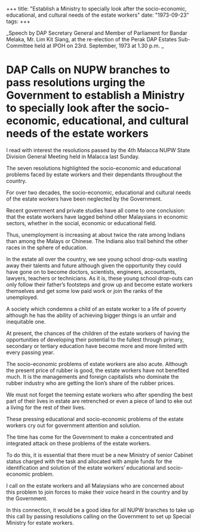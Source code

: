 +++ 
title: "Establish a Ministry to specially look after the socio-economic, educational, and cultural needs of the estate workers"
date: "1973-09-23"
tags:
+++

_Speech by DAP Secretary General and Member of Parliament for Bandar Melaka, Mr. Lim Kit Siang, at the re-election of the Perak DAP Estates Sub-Committee held at IPOH on 23rd. September, 1973 at 1.30 p.m.			_				

# DAP Calls on NUPW branches to pass resolutions urging the Government to establish a Ministry to specially look after the socio-economic, educational, and cultural needs of the estate workers

I read with interest the resolutions passed by the 4th Malacca NUPW State Division General Meeting held in Malacca last Sunday.

The seven resolutions highlighted the socio-economic and educational problems faced by estate workers and their dependants throughout the country.

For over two decades, the socio-economic, educational and cultural needs of the estate workers have been neglected by the Government.

Recent government and private studies have all come to one conclusion: that the estate workers have lagged behind other Malaysians in economic sectors, whether in the social, economic or educational field.</u>

Thus, unemployment is increasing at about twice the rate among Indians than among the Malays or Chinese. The Indians also trail behind the other races in the sphere of education.

In the estate all over the country, we see young school drop-outs wasting away their talents and future although given the opportunity they could have gone on to become doctors, scientists, engineers, accountants, lawyers, teachers or technicians. As it is, these young school drop-outs can only follow their father’s footsteps and grow up and become estate workers themselves and get some low paid work or join the ranks of the unemployed.

A society which condemns a child of an estate worker to a life of poverty although he has the ability of achieving bigger things is an unfair and inequitable one.

At present, the chances of the children of the estate workers of having the opportunities of developing their potential to the fullest through primary, secondary or tertiary education have become more and more limited with every passing year.

The socio-economic problems of estate workers are also acute. Although the present price of rubber is good, the estate workers have not benefited much. It is the managements and foreign capitalists who dominate the rubber industry who are getting the lion’s share of the rubber prices.

We must not forget the teeming estate workers who after spending the best part of their lives in estate are retrenched or even a piece of land to eke out a living for the rest of their lives.

These pressing educational and socio-economic problems of the estate workers cry out for government attention and solution.

The time has come for the Government to make a concentrated and integrated attack on these problems of the estate workers.

To do this, it is essential that there must be a new Ministry of senior Cabinet status charged with the task and allocated with ample funds for the identification and solution of the estate workers’ educational and socio-economic problem.

I call on the estate workers and all Malaysians who are concerned about this problem to join forces to make their voice heard in the country and by the Government.

In this connection, it would be a good idea for all NUPW branches to take up this call by passing resolutions calling on the Government to set up Special Ministry for estate workers.
 
